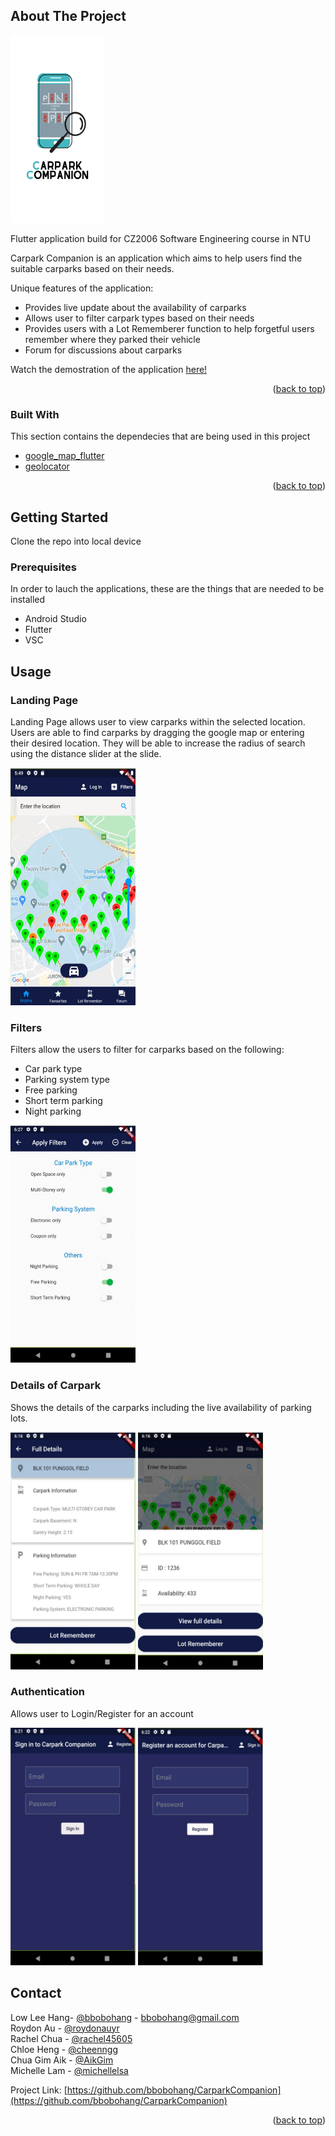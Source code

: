 <div id="top"></div>


<!-- ABOUT THE PROJECT -->
## About The Project
<img src="https://github.com/bbobohang/CarparkCompanion/blob/main/assets/logo.png" width="150" height="300">

Flutter application build for CZ2006 Software Engineering course in NTU

Carpark Companion is an application which aims to help users find the suitable carparks based on their needs.

Unique features of the application:
* Provides live update about the availability of carparks
* Allows user to filter carpark types based on their needs
* Provides users with a Lot Rememberer function to help forgetful users remember where they parked their vehicle
* Forum for discussions about carparks

Watch the demostration of the application <a href = "https://youtu.be/A_JhkTmLcMU">here!</a>


<p align="right">(<a href="#top">back to top</a>)</p>





### Built With

This section contains the dependecies that are being used in this project

* [google_map_flutter](https://pub.dev/packages/google_maps_flutter)
* [geolocator](https://pub.dev/packages/geolocator)

<p align="right">(<a href="#top">back to top</a>)</p>



<!-- GETTING STARTED -->
## Getting Started

Clone the repo into local device

### Prerequisites

In order to lauch the applications, these are the things that are needed to be installed
* Android Studio
* Flutter
* VSC
 
<!-- USAGE EXAMPLES -->
## Usage
### Landing Page
<p>
Landing Page allows user to view carparks within the selected location. Users are able to find carparks by dragging the google map or entering their desired location. They will be able to increase the radius of search using the distance slider at the slide.
</p>
<img src="https://github.com/bbobohang/CarparkCompanion/blob/main/assets/prototypes_screenshot/landing_map.jpg" width="200" height="380">

### Filters
<p>
Filters allow the users to filter for carparks based on the following:
<ul>
<li> Car park type </li>
<li> Parking system type </li>
<li> Free parking </li>
<li> Short term parking </li>
<li> Night parking </li>
</ul>
</p>
<img src="https://github.com/bbobohang/CarparkCompanion/blob/main/assets/prototypes_screenshot/filters.jpg" width="200" height="380">

### Details of Carpark
<p>
Shows the details of the carparks including the live availability of parking lots.
</p>
<p float = "left">
<img src="https://github.com/bbobohang/CarparkCompanion/blob/main/assets/prototypes_screenshot/full_detail.jpg" width="200" height="380">
<img src="https://github.com/bbobohang/CarparkCompanion/blob/main/assets/prototypes_screenshot/half_detail.jpg" width="200" height="380">
</p>

### Authentication
<p>
Allows user to Login/Register for an account
</p>
<p float = "left">
<img src="https://github.com/bbobohang/CarparkCompanion/blob/main/assets/prototypes_screenshot/sign_in.jpg" width="200" height="380">
<img src="https://github.com/bbobohang/CarparkCompanion/blob/main/assets/prototypes_screenshot/register.jpg" width="200" height="380">
</p>





<!-- CONTACT -->
## Contact

Low Lee Hang- [@bbobohang](https://github.com/bbobohang?tab=repositories) - bbobohang@gmail.com<br>
Roydon Au - [@roydonauyr](https://github.com/roydonauyr) <br>
Rachel Chua - [@rachel45605](https://github.com/rachel45605)<br>
Chloe Heng - [@cheenngg](https://github.com/cheenngg)<br>
Chua Gim Aik - [@AikGim](https://github.com/AikGim)<br>
Michelle Lam - [@michellelsa](https://github.com/michellelsa)<br>


Project Link: [https://github.com/bbobohang/CarparkCompanion](https://github.com/bbobohang/CarparkCompanion)

<p align="right">(<a href="#top">back to top</a>)</p>


